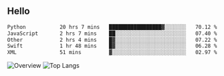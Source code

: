 ## Hello
<!--START_SECTION:waka-->

```txt
Python           20 hrs 7 mins   █████████████████▓░░░░░░░   70.12 %
JavaScript       2 hrs 7 mins    ██░░░░░░░░░░░░░░░░░░░░░░░   07.40 %
Other            2 hrs 4 mins    █▓░░░░░░░░░░░░░░░░░░░░░░░   07.22 %
Swift            1 hr 48 mins    █▓░░░░░░░░░░░░░░░░░░░░░░░   06.28 %
XML              51 mins         ▓░░░░░░░░░░░░░░░░░░░░░░░░   02.97 %
```

<!--END_SECTION:waka-->
![Overview](https://github-readme-stats.vercel.app/api?username=Warspitee&count_private=true&include_all_commits=false&card_width=100&title_color=995C55&line_height=27&text_color=885566&bg_color=FFFFFF)
![Top Langs](https://github-readme-stats.vercel.app/api/top-langs/?username=Warspitee&&langs_count=3&card_height=500&card_width=100&title_color=995C55&text_color=885566&bg_color=FFFFFF)
